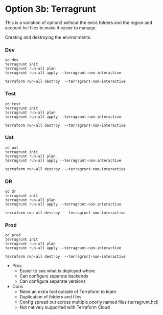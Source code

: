 # Option 3b: Terragrunt

This is a variation of option3 without the extra folders and the region and account.hcl files to make it easier to manage.

Creating and destroying the environments:


### Dev 
```
cd dev
terragrunt init
terragrunt run-all plan
terragrunt run-all apply --terragrunt-non-interactive

terraform run-all destroy  --terragrunt-non-interactive
```

### Test 
```
cd test
terragrunt init
terragrunt run-all plan
terragrunt run-all apply --terragrunt-non-interactive

terraform run-all destroy  --terragrunt-non-interactive
```

### Uat
```
cd uat
terragrunt init
terragrunt run-all plan
terragrunt run-all apply --terragrunt-non-interactive

terraform run-all destroy  --terragrunt-non-interactive
```

### DR
```
cd dr
terragrunt init
terragrunt run-all plan
terragrunt run-all apply --terragrunt-non-interactive

terraform run-all destroy  --terragrunt-non-interactive
```

### Prod 
```
cd prod
terragrunt init
terragrunt run-all plan
terragrunt run-all apply --terragrunt-non-interactive

terraform run-all destroy  --terragrunt-non-interactive
```


- Pros 
    - Easier to see what is deployed where
    - Can configure separate backends
    - Can configure separate versions
- Cons
    - Need an extra tool outside of Terraform to learn
    - Duplication of folders and files
    - Config spread out across multiple poorly named files (terragrunt.hcl)
    - Not natively supported with Terraform Cloud
